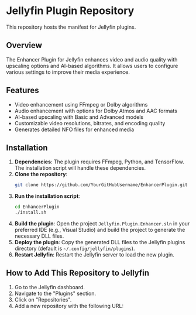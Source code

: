 # Jellyfin Plugin Repository

This repository hosts the manifest for Jellyfin plugins.

## Overview
The Enhancer Plugin for Jellyfin enhances video and audio quality with upscaling options and AI-based algorithms. It allows users to configure various settings to improve their media experience.

## Features
- Video enhancement using FFmpeg or Dolby algorithms
- Audio enhancement with options for Dolby Atmos and AAC formats
- AI-based upscaling with Basic and Advanced models
- Customizable video resolutions, bitrates, and encoding quality
- Generates detailed NFO files for enhanced media

## Installation
1. **Dependencies**: The plugin requires FFmpeg, Python, and TensorFlow. The installation script will handle these dependencies.
2. **Clone the repository**: 
    ```bash
    git clone https://github.com/YourGitHubUsername/EnhancerPlugin.git
    ```
3. **Run the installation script**:
    ```bash
    cd EnhancerPlugin
    ./install.sh
    ```
4. **Build the plugin**: 
    Open the project `Jellyfin.Plugin.Enhancer.sln` in your preferred IDE (e.g., Visual Studio) and build the project to generate the necessary DLL files.
5. **Deploy the plugin**: 
    Copy the generated DLL files to the Jellyfin plugins directory (default is `~/.config/jellyfin/plugins`).
6. **Restart Jellyfin**: 
    Restart the Jellyfin server to load the new plugin.

## How to Add This Repository to Jellyfin

1. Go to the Jellyfin dashboard.
2. Navigate to the "Plugins" section.
3. Click on "Repositories".
4. Add a new repository with the following URL: